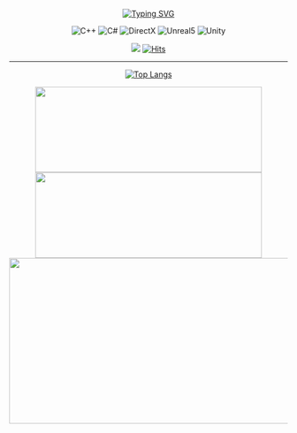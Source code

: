 <!--
### Hi there 👋

**ksg1766/ksg1766** is a ✨ _special_ ✨ repository because its `README.md` (this file) appears on your GitHub profile.

Here are some ideas to get you started:

- 🔭 I’m currently working on ...
- 🌱 I’m currently learning ...
- 👯 I’m looking to collaborate on ...
- 🤔 I’m looking for help with ...
- 💬 Ask me about ...
- 📫 How to reach me: ...
- 😄 Pronouns: ...
- ⚡ Fun fact: ...
-->
<div align="center">

  [![Typing SVG](https://readme-typing-svg.demolab.com?font=Fira+Code&duration=2500&pause=1500&color=76B900&multiline=true&random=false&width=435&height=60&lines=Hi+there+%F0%9F%91%8B%F0%9F%91%8B%F0%9F%91%8B;Glad+to+meet+you+in+my+place+%F0%9F%98%80)](https://git.io/typing-svg)

  ![C++](https://img.shields.io/badge/C%2B%2B-00599C?style=for-the-badge&logo=c%2B%2B&logoColor=white)
  ![C#](https://img.shields.io/badge/C%23-239120?style=for-the-badge&logo=c-sharp&logoColor=white)
  ![DirectX](https://img.shields.io/badge/-DirectX-76B900?style=for-the-badge&logo=nvidia&logoColor=white)
  ![Unreal5](https://img.shields.io/badge/unrealengine-%23313131.svg?style=for-the-badge&logo=unrealengine&logoColor=white)
  ![Unity](https://img.shields.io/badge/Unity-100000?style=for-the-badge&logo=unity&logoColor=white)

  <a href="ksg7186@gmail.com"><img src="https://img.shields.io/badge/GMAIL-EA4335?style=flat-square&logo=Gmail&logoColor=white"/></a>
  [![Hits](https://hits.seeyoufarm.com/api/count/incr/badge.svg?url=https%3A%2F%2Fgithub.com%2Fksg1766%2Fhit-counter&count_bg=%2379C83D&title_bg=%23555555&icon=&icon_color=%23E7E7E7&title=hits&edge_flat=false)](https://hits.seeyoufarm.com)
  
---
 [![Top Langs](https://github-readme-stats.vercel.app/api/top-langs/?username=ksg1766&layout=donut&theme=merko)](https://github.com/anuraghazra/github-readme-stats)

  <img src="https://github-readme-stats.vercel.app/api?username=ksg1766&show_icons=true&theme=merko&border_radius=7" height="155px" width="410px"/>
  <img src="https://streak-stats.demolab.com?user=ksg1766&theme=merko&border_radius=7" height="155px" width="410px"/>

  <img src="https://github-readme-activity-graph.vercel.app/graph?username=ksg1766&theme=merko" height="300px" width="800px"/>
</div>
